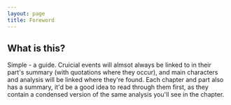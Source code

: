 ```yaml
---
layout: page
title: Foreword
---
```

## What is this?  
Simple - a guide. Cruicial events will almsot always be linked to in their part's summary (with quotations where they occur), and main characters and analysis will be linked where they're found. Each chapter and part also has a summary, it'd be a good idea to read through them first, as they contain a condensed version of the same analysis you'll see in the chapter.